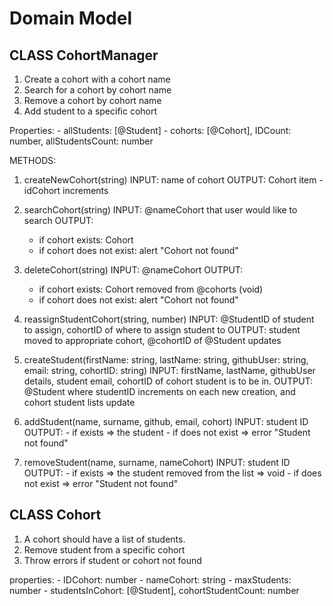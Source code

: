 # Domain Model

## CLASS CohortManager

1. Create a cohort with a cohort name
2. Search for a cohort by cohort name
3. Remove a cohort by cohort name
4. Add student to a specific cohort

Properties: - allStudents: [@Student] - cohorts: [@Cohort], IDCount: number, allStudentsCount: number

METHODS:

1. createNewCohort(string)
   INPUT: name of cohort
   OUTPUT: Cohort item - idCohort increments

2. searchCohort(string)
   INPUT: @nameCohort that user would like to search
   OUTPUT:

   - if cohort exists: Cohort
   - if cohort does not exist: alert "Cohort not found"

3. deleteCohort(string)
   INPUT: @nameCohort
   OUTPUT:

   - if cohort exists: Cohort removed from @cohorts (void)
   - if cohort does not exist: alert "Cohort not found"

4. reassignStudentCohort(string, number)
   INPUT: @StudentID of student to assign, cohortID of where to assign student to
   OUTPUT: student moved to appropriate cohort, @cohortID of @Student updates

5. createStudent(firstName: string, lastName: string, githubUser: string, email: string, cohortID: string)
   INPUT: firstName, lastName, githubUser details, student email, cohortID of cohort student is to be in.
   OUTPUT: @Student where studentID increments on each new creation, and cohort student lists update

6. addStudent(name, surname, github, email, cohort)
   INPUT: student ID
   OUTPUT: - if exists => the student - if does not exist => error "Student not found"

7. removeStudent(name, surname, nameCohort)
   INPUT: student ID
   OUTPUT: - if exists => the student removed from the list => void - if does not exist => error "Student not found"

## CLASS Cohort

1. A cohort should have a list of students.
2. Remove student from a specific cohort
3. Throw errors if student or cohort not found

properties: - IDCohort: number - nameCohort: string - maxStudents: number - studentsInCohort: [@Student], cohortStudentCount: number
